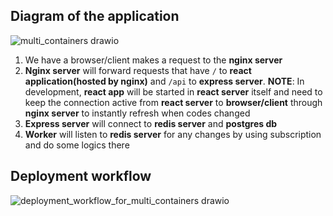 ## Diagram of the application
![multi_containers drawio](https://user-images.githubusercontent.com/114280300/221228425-9e0a7991-4cee-43fd-ae1f-ab955d1f8578.png)
1. We have a browser/client makes a request to the **nginx server**
2. **Nginx server** will forward requests that have `/` to **react application(hosted by nginx)** and `/api` to **express server**. 
**NOTE**: In development, **react app** will be started in **react server** itself and need to keep the connection active from **react server** to **browser/client** through **nginx server** to instantly refresh when codes changed 
3. **Express server** will connect to **redis server** and **postgres db**
4. **Worker** will listen to **redis server** for any changes by using subscription and do some logics there

## Deployment workflow
![deployment_workflow_for_multi_containers drawio](https://user-images.githubusercontent.com/114280300/221236850-6f1ce76b-a7eb-4f79-bbd9-337384f9775b.png)
